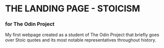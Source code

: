 # **THE LANDING PAGE - STOICISM** #

### for The Odin Project ###

My first webpage created as a student of The Odin Project that briefly goes over Stoic quotes and its most notable representatives throughout history.